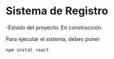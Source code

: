 <h1> Sistema de Registro </h1>

-Estado del proyecto: En construccion.

Para ejecutar el sistema, debes poner 

```npm instal react```
